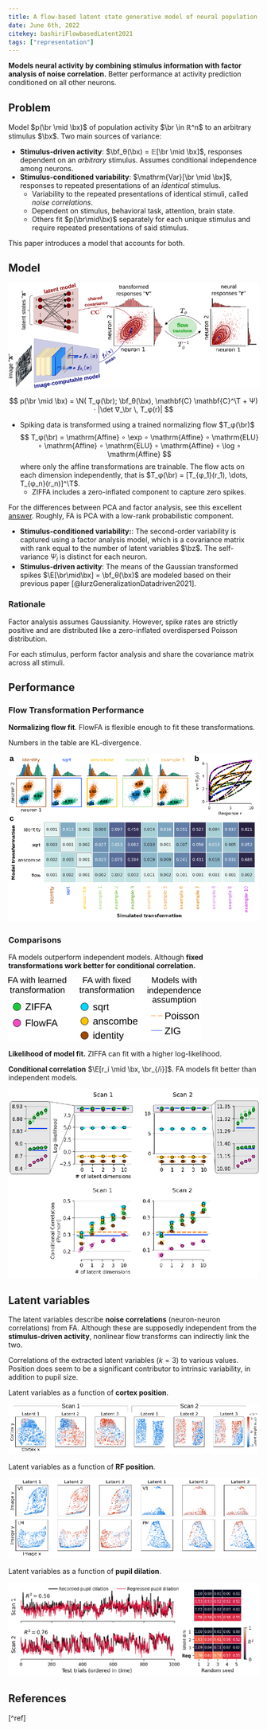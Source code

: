 ```yaml
---
title: A flow-based latent state generative model of neural population responses to natural images
date: June 6th, 2022
citekey: bashiriFlowbasedLatent2021
tags: ["representation"]
---
```


<script>
  import Graph from "$src/lib/components/graph.svelte"
  import Flow from "./flow.json"
</script>

**Models neural activity by combining stimulus information with factor analysis of noise correlation.**
Better performance at activity prediction conditioned on all other neurons.

## Problem

Model $p(\br \mid \bx)$ of population activity $\br \in ℝ^n$ to an arbitrary stimulus $\bx$.
Two main sources of variance:

- **Stimulus-driven activity**: $\bf_θ(\bx) = 𝔼[\br \mid \bx]$, responses dependent on an _arbitrary_ stimulus.
  Assumes conditional independence among neurons.
- **Stimulus-conditioned variability**: $\mathrm{Var}[\br \mid \bx]$, responses to repeated presentations of an _identical_ stimulus.
  - Variability to the repeated presentations of identical stimuli, called _noise correlations_.
  - Dependent on stimulus, behavioral task, attention, brain state.
  - Others fit $p(\br\mid\bx)$ separately for each unique stimulus and require repeated presentations of said stimulus.

This paper introduces a model that accounts for both.

## Model

![](./g3368.svg)

$$
p(\br \mid \bx) = \N( T_φ(\br); \bf_θ(\bx), \mathbf{C} \mathbf{C}^\T + Ψ) ⋅ |\det ∇_\br \, T_φ(r)|
$$

- Spiking data is transformed using a trained normalizing flow $T_φ(\br)$
  $$
  T_φ(\br) = \mathrm{Affine} ∘ \exp ∘ \mathrm{Affine} ∘ \mathrm{ELU} ∘ \mathrm{Affine} ∘ \mathrm{ELU} ∘ \mathrm{Affine} ∘ \log ∘ \mathrm{Affine}
  $$
  where only the affine transformations are trainable.
  The flow acts on each dimension independently,
  that is $T_φ(\br) = [T_{φ_1}(r_1), \dots, T_{φ_n}(r_n)]^\T$.
  - ZIFFA includes a zero-inflated component to capture zero spikes.

<aside>

For the differences between PCA and factor analysis, see this excellent [answer](https://stats.stackexchange.com/a/288646).
Roughly, FA is PCA with a low-rank probabilistic component.

</aside>

- **Stimulus-conditioned variability:**: The second-order variability is captured using a factor analysis model,
  which is a covariance matrix with rank equal to the number of latent variables $\bz$.
  The self-variance $Ψ_i$ is distinct for each neuron.
- **Stimulus-driven activity**: The means of the Gaussian transformed spikes $\E[\br\mid\bx] = \bf_θ(\bx)$ are modeled based on their previous paper [@lurzGeneralizationDatadriven2021].

### Rationale

Factor analysis assumes Gaussianity.
However, spike rates are strictly positive and are distributed like a zero-inflated overdispersed Poisson distribution.

For each stimulus, perform factor analysis and share the covariance matrix across all stimuli.

## Performance

### Flow Transformation Performance

<aside>

**Normalizing flow fit**.
FlowFA is flexible enough to fit these transformations.

Numbers in the table are KL-divergence.

</aside>

![](./g6255.svg)

### Comparisons

FA models outperform independent models.
Although **fixed transformations work better for conditional correlation.**

<aside>

![](./g9700.svg)

**Likelihood of model fit.**
ZIFFA can fit with a higher log-likelihood.

**Conditional correlation**
$\E[r_i \mid \bx, \br_{/i}]$.
FA models fit better than independent models.

</aside>

![](./fig2.svg)

## Latent variables

The latent variables describe **noise correlations** (neuron-neuron correlations) from FA.
Although these are supposedly independent from the **stimulus-driven activity**,
nonlinear flow transforms can indirectly link the two.

Correlations of the extracted latent variables ($k=3$) to various values.
Position does seem to be a significant contributor to intrinsic variability,
in addition to pupil size.

<aside>

Latent variables as a function of **cortex position**.

</aside>

![](./latentcortex.svg)

<aside>

Latent variables as a function of **RF position**.

</aside>

![](./latentrf.svg)

<aside>

Latent variables as a function of **pupil dilation**.

</aside>

![](./latentpupil.svg)

## References

[^ref]
